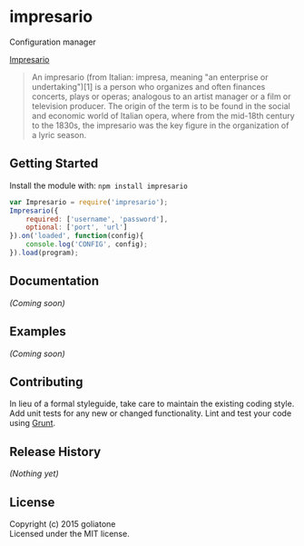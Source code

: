 # impresario

Configuration manager

[Impresario][wiki]
>An impresario (from Italian: impresa, meaning "an enterprise or undertaking")[1] is a person who organizes and often finances concerts, plays or operas; analogous to an artist manager or a film or television producer. The origin of the term is to be found in the social and economic world of Italian opera, where from the mid-18th century to the 1830s, the impresario was the key figure in the organization of a lyric season.

## Getting Started
Install the module with: `npm install impresario`

```javascript
var Impresario = require('impresario');
Impresario({
    required: ['username', 'password'],
    optional: ['port', 'url']
}).on('loaded', function(config){
    console.log('CONFIG', config);
}).load(program);
```

## Documentation
_(Coming soon)_

## Examples
_(Coming soon)_

## Contributing
In lieu of a formal styleguide, take care to maintain the existing coding style. Add unit tests for any new or changed functionality. Lint and test your code using [Grunt](http://gruntjs.com/).

## Release History
_(Nothing yet)_

## License
Copyright (c) 2015 goliatone  
Licensed under the MIT license.

[wiki]: https://en.wikipedia.org/wiki/Impresario